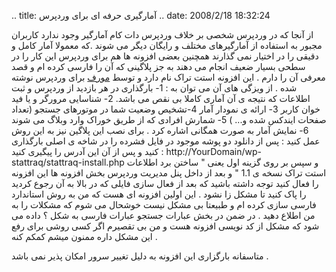 .. title: آمارگیری حرفه ای برای وردپرس .. date: 2008/2/18 18:32:24

از آنجا که در وردپرس شخصی بر خلاف وردپرس دات کام آمارگیر وجود ندارد
کاربران مجبور به استفاده از آمارگیرهای مختلف و رایگان دیگر می شوند .که
معمولا آمار کامل و دقیقی را در اختیار نمی گذارند همچنین بعضی افزونه ها
هم برای وردپرس این کار را در سطحی بسیار ضعیف انجام می دهند به جز پلاگینی
که آن را فارسی کرده ام و قصد معرفی آن را دارم . این افزونه استت تراک نام
دارد و توسط [مورف](http://thefunzone.awardspace.com/) برای وردپرس نوشته
شده . از ویزگی های آن می توان به : 1- بارگذاری در هر بازدید از وردپرس و
ثبت اطلاعات که نتیجه ی آن آماری کاملا بی نقص می باشد. 2- شناسایی مرورگر
و یا فید خوان کاربر 3- ارائه ی نمودار آمار 4-تشخیص وضعیت شما در موتورهای
جستجو (تعداد صفحات ایندکس شده و... ) 5- شمارش افرادی که از طریق خوراک
وارد وبلاگ می شوند 6- نمایش آمار به صورت همگانی اشاره کرد . برای نصب این
پلاگین نیز به این روش عمل کنید : پس از دانلود دو پوشه موجود در فایل
فشرده را در شاخه ی اصلی بارگذاری کنید و پس از آن این آدرس را پیگیری کنید
: http://YourDomain/wp-stattraq/stattraq-install.php و سپس بر روی گزینه
اول یعنی " ساختن برد اطلاعات استت تراک نسخه ی 1.1 " و بعد از داخل پنل
مدیریت وردپرس بخش افزونه ها این افزونه را فعال کنید توجه داشته باشید که
بعد از فعال سازی فایلی که در بالا به آن رجوع کردید را پاک کنید تا مشکل
زا نشود . این اولین افزونه ای هست که من به روش استاندارد فارسی سازی کرده
ام و طبیعتا بی مشکل نیست خوشحال می شوم که مشکلات را به من اطلاع دهید .
در ضمن در بخش عبارات جستجو عبارات فارسی به شکل ؟ داده می شود که مشکل از
کد نویسی افزونه هست و من بی تقصیرم اگر کسی روشی برای رفع این مشکل داره
ممنون میشم کمکم کنه .

متاسفانه بارگزاری این افزونه به دلیل تغییر سرور امکان پذیر نمی باشد .
